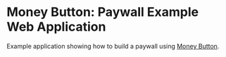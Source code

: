 # Money Button: Paywall Example Web Application

Example application showing how to build a paywall using [Money Button](https://moneybutton.com).
